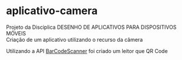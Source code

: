 # aplicativo-camera
Projeto da Disciplica DESENHO DE APLICATIVOS PARA DISPOSITIVOS MÓVEIS  
Criação de um aplicativo utilizando o recurso da câmera  

Utilizando a API [BarCodeScanner](docs/https://github.com/dm77/barcodescanner) foi criado um leitor que QR Code  


